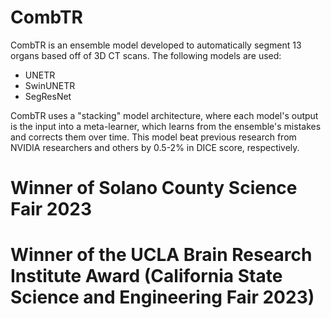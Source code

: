 # CombTR
CombTR is an ensemble model developed to automatically segment 13 organs based off of 3D CT scans.
The following models are used: 

* UNETR
* SwinUNETR
* SegResNet

CombTR uses a "stacking" model architecture, where each model's output is the input into a meta-learner, which learns from the ensemble's mistakes and corrects them over time.
This model beat previous research from NVIDIA researchers and others by 0.5-2% in DICE score, respectively.

# Winner of Solano County Science Fair 2023
# Winner of the UCLA Brain Research Institute Award (California State Science and Engineering Fair 2023)
